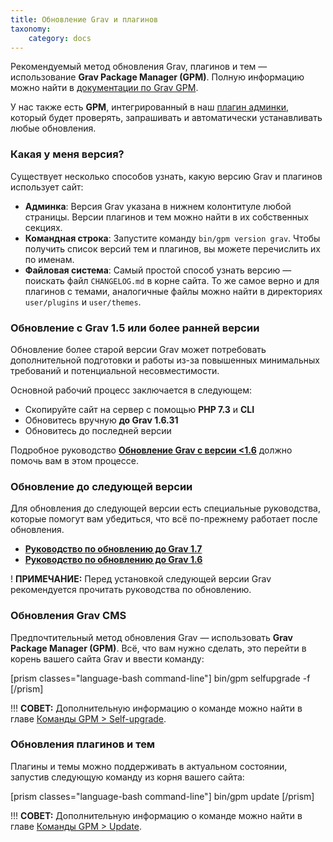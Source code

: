 ```yaml
---
title: Обновление Grav и плагинов
taxonomy:
    category: docs
---
```


Рекомендуемый метод обновления Grav, плагинов и тем — использование **Grav Package Manager (GPM)**. Полную информацию можно найти в [документации по Grav GPM](/cli-console/grav-gpm).

У нас также есть **GPM**, интегрированный в наш [плагин админки](/admin-panel), который будет проверять, запрашивать и автоматически устанавливать любые обновления.

### Какая у меня версия?

Существует несколько способов узнать, какую версию Grav и плагинов использует сайт:

* **Админка**: Версия Grav указана в нижнем колонтитуле любой страницы. Версии плагинов и тем можно найти в их собственных секциях.
* **Командная строка**: Запустите команду `bin/gpm version grav`. Чтобы получить список версий тем и плагинов, вы можете перечислить их по именам.
* **Файловая система**: Самый простой способ узнать версию — поискать файл `CHANGELOG.md` в корне сайта. То же самое верно и для плагинов с темами, аналогичные файлы можно найти в директориях `user/plugins` и `user/themes`.

### Обновление с Grav 1.5 или более ранней версии

Обновление более старой версии Grav может потребовать дополнительной подготовки и работы из-за повышенных минимальных требований и потенциальной несовместимости.

Основной рабочий процесс заключается в следующем:

- Скопируйте сайт на сервер с помощью **PHP 7.3** и **CLI**
- Обновитесь вручную **до Grav 1.6.31**
- Обновитесь до последней версии

Подробное руководство **[Обновление Grav с версии <1.6](/advanced/grav-development/grav-15-upgrade-guide)** должно помочь вам в этом процессе.

### Обновление до следующей версии

Для обновления до следующей версии есть специальные руководства, которые помогут вам убедиться, что всё по-прежнему работает после обновления.

- **[Руководство по обновлению до Grav 1.7](/advanced/grav-development/grav-17-upgrade-guide)**
- **[Руководство по обновлению до Grav 1.6](/advanced/grav-development/grav-16-upgrade-guide)**

! **ПРИМЕЧАНИЕ:** Перед установкой следующей версии Grav рекомендуется прочитать руководства по обновлению.

### Обновления Grav CMS

Предпочтительный метод обновления Grav — использовать **Grav Package Manager (GPM)**. Всё, что вам нужно сделать, это перейти в корень вашего сайта Grav и ввести команду:

[prism classes="language-bash command-line"]
bin/gpm selfupgrade -f
[/prism]

!!! **СОВЕТ:** Дополнительную информацию о команде можно найти в главе [Команды GPM > Self-upgrade](/cli-console/grav-cli-gpm#self-upgrade).

### Обновления плагинов и тем

Плагины и темы можно поддерживать в актуальном состоянии, запустив следующую команду из корня вашего сайта:

[prism classes="language-bash command-line"]
bin/gpm update
[/prism]

!!! **СОВЕТ:** Дополнительную информацию о команде можно найти в главе [Команды GPM > Update](/cli-console/grav-cli-gpm#update).

